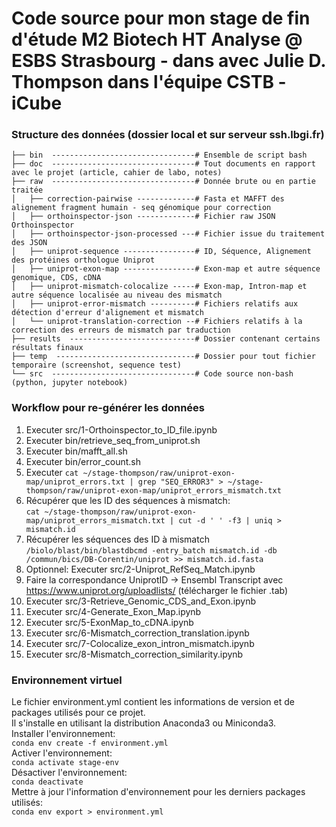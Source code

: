 # Code source pour mon stage de fin d'étude M2 Biotech HT Analyse @ ESBS Strasbourg - dans avec Julie D. Thompson dans l'équipe CSTB - iCube

### Structure des données (dossier local et sur serveur ssh.lbgi.fr)
```
├── bin  --------------------------------# Ensemble de script bash
├── doc  --------------------------------# Tout documents en rapport avec le projet (article, cahier de labo, notes)
├── raw  --------------------------------# Donnée brute ou en partie traitée
│   ├── correction-pairwise -------------# Fasta et MAFFT des alignement fragment humain - seq génomique pour correction
│   ├── orthoinspector-json -------------# Fichier raw JSON Orthoinspector
│   ├── orthoinspector-json-processed ---# Fichier issue du traitement des JSON
│   ├── uniprot-sequence ----------------# ID, Séquence, Alignement des protéines orthologue Uniprot
│   ├── uniprot-exon-map ----------------# Exon-map et autre séquence genomique, CDS, cDNA
│   ├── uniprot-mismatch-colocalize -----# Exon-map, Intron-map et autre séquence localisée au niveau des mismatch
│   ├── uniprot-error-mismatch ----------# Fichiers relatifs aux détection d'erreur d'alignement et mismatch
│   └── uniprot-translation-correction --# Fichiers relatifs à la correction des erreurs de mismatch par traduction
├── results  ----------------------------# Dossier contenant certains résultats finaux
├── temp  -------------------------------# Dossier pour tout fichier temporaire (screenshot, sequence test)
└── src  --------------------------------# Code source non-bash (python, jupyter notebook)
```
### Workflow pour re-générer les données
1. Executer src/1-Orthoinspector_to_ID_file.ipynb  
2. Executer bin/retrieve_seq_from_uniprot.sh  
3. Executer bin/mafft_all.sh   
4. Executer bin/error_count.sh
5. Executer ```cat ~/stage-thompson/raw/uniprot-exon-map/uniprot_errors.txt | grep "SEQ_ERROR3" > ~/stage-thompson/raw/uniprot-exon-map/uniprot_errors_mismatch.txt```
6. Récupérer que les ID des séquences à mismatch:  
```cat ~/stage-thompson/raw/uniprot-exon-map/uniprot_errors_mismatch.txt | cut -d ' ' -f3 | uniq > mismatch.id```
7. Récupérer les séquences des ID à mismatch
```/biolo/blast/bin/blastdbcmd -entry_batch mismatch.id -db /commun/bics/DB-Corentin/uniprot >> mismatch.id.fasta```
7. Optionnel: Executer src/2-Uniprot_RefSeq_Match.ipynb
8. Faire la correspondance UniprotID -> Ensembl Transcript avec https://www.uniprot.org/uploadlists/ (télécharger le fichier .tab)
9. Executer src/3-Retrieve_Genomic_CDS_and_Exon.ipynb
10. Executer src/4-Generate_Exon_Map.ipynb  
11. Executer src/5-ExonMap_to_cDNA.ipynb
12. Executer src/6-Mismatch_correction_translation.ipynb  
13. Executer src/7-Colocalize_exon_intron_mismatch.ipynb
14. Executer src/8-Mismatch_correction_similarity.ipynb

### Environnement virtuel
Le fichier environment.yml contient les informations de version et de packages utilisés pour ce projet.  
Il s'installe en utilisant la distribution Anaconda3 ou Miniconda3.  
Installer l'environnement:  
```conda env create -f environment.yml```  
Activer l'environnement:  
```conda activate stage-env```  
Désactiver l'environnement:  
```conda deactivate```  
Mettre à jour l'information d'environnement pour les derniers packages utilisés:  
```conda env export > environment.yml```
